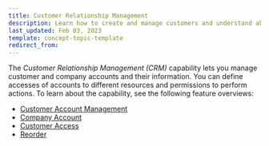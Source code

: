 ```yaml
---
title: Customer Relationship Management
description: Learn how to create and manage customers and understand about Spryker's Customer relationship management module within Spryker Cloud Commerce OS.
last_updated: Feb 03, 2023
template: concept-topic-template
redirect_from:
---
```


The *Customer Relationship Management (CRM)* capability lets you manage customer and company accounts and their information. You can define accesses of accounts to different resources and permissions to perform actions. To learn about the capability, see the following feature overviews:


- [Customer Account Management](/docs/pbc/all/customer-relationship-management/{{page.version}}/base-shop/customer-account-management-feature-overview/customer-account-management-feature-overview.html)
- [Company Account](/docs/pbc/all/customer-relationship-management/{{page.version}}/base-shop/company-account-feature-overview/company-account-feature-overview.html)
- [Customer Access](/docs/pbc/all/customer-relationship-management/{{page.version}}/base-shop/customer-access-feature-overview.html)
- [Reorder](/docs/pbc/all/customer-relationship-management/{{page.version}}/base-shop/reorder-feature-overview.html)

